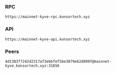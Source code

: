 ### RPC
```
https://mainnet-kyve-rpc.konsortech.xyz
```

### API
```
https://mainnet-kyve-api.konsortech.xyz
```

### Peers
```
4d1383f7242d2317af3ebbfef56e3879e62d899f@mainnet-kyve.konsortech.xyz:31656
```
